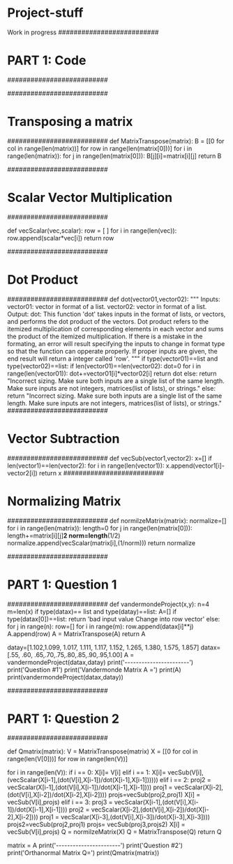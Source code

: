# Project-stuff
Work in progress
##########################
# PART 1: Code
##########################

##########################
# Transposing a matrix 
##########################
def MatrixTranspose(matrix):
  B = [[0 for col in range(len(matrix))] for row in range(len(matrix[0]))] 
  for i in range(len(matrix)):
    for j in range(len(matrix[0])):
      B[j][i]=matrix[i][j]
  return B 

##########################
# Scalar Vector Multiplication
##########################

def vecScalar(vec,scalar):
  row = [ ]
  for i in range(len(vec)):
      row.append(scalar*vec[i])
  return row

##########################
# Dot Product 
########################## 
def dot(vector01,vector02):
  """
  Inputs:
    vector01: vector in format of a list.
    vector02: vector in format of a list.
  Output:
    dot:
  This function 'dot' takes inputs in the format of lists, or vectors, and performs the dot product of the vectors. Dot product refers to the itemized multiplication of corresponding elements in each vector and sums the product of the itemized multiplication. 
  If there is a mistake in the formating, an error will result specifying the inputs to change in format type so that the function can opperate properly. 
  If proper inputs are given, the end result will return a integer called 'row'.
  """
  if type(vector01)==list and type(vector02)==list:
    if len(vector01)==len(vector02):
      dot=0 
      for i in range(len(vector01)):
        dot+=vector01[i]*vector02[i]
      return dot
    else:
      return  "Incorrect sizing. Make sure both inputs are a single list of the same length. Make sure inputs are not integers, matrices(list of lists), or strings."
  else:
    return  "Incorrect sizing. Make sure both inputs are a single list of the same length. Make sure inputs are not integers, matrices(list of lists), or strings."
##########################
# Vector Subtraction
########################## 
def vecSub(vector1,vector2):
  x=[]
  if len(vector1)==len(vector2):
    for i in range(len(vector1)):
      x.append(vector1[i]-vector2[i])
    return x
##########################
# Normalizing Matrix 
########################## 
def normilzeMatrix(matrix):
  normalize=[]
  for i in range(len(matrix)):
    length=0
    for j in range(len(matrix[0])):
      length+=matrix[i][j]**2
    norm=length**(1/2)
    normalize.append(vecScalar(matrix[i],(1/norm)))
  return normalize

##########################
# PART 1: Question 1
##########################
def vandermondeProject(x,y):
  n=4
  m=len(x)
  if type(datax)== list and type(datay)==list:
    A=[]
    if type(datax[0])==list:
      return 'bad input value Change into row vector'
    else:
      for j in range(n):
        row=[]
        for i in range(m):
          row.append(datax[i]**j)
        A.append(row)
      A = MatrixTranspose(A)
      return A


datay=[1.102,1.099, 1.017, 1.111, 1.117, 1.152, 1.265, 1.380, 1.575, 1.857]
datax=[.55, .60, .65,.70,.75,.80,.85,.90,.95,1.00]
A = vandermondeProject(datax,datay)
print('-----------------------')
print('Question #1')
print('Vandermonde Matrix A =')
print(A)
print(vandermondeProject(datax,datay))

##########################
# PART 1: Question 2
##########################

def Qmatrix(matrix):
  V = MatrixTranspose(matrix)
  X = [[0 for col in range(len(V[0]))] for row in range(len(V))]

  for i in range(len(V)):
    if i == 0:
      X[i]= V[i]
    elif i == 1:
      X[i]= vecSub(V[i],(vecScalar(X[i-1],(dot(V[i],X[i-1])/dot(X[i-1],X[i-1])))))
    elif i == 2:
      proj2 = vecScalar(X[i-1],(dot(V[i],X[i-1])/dot(X[i-1],X[i-1])))
      proj1 = vecScalar(X[i-2],(dot(V[i],X[i-2])/dot(X[i-2],X[i-2])))
      projs=vecSub(proj2,proj1)
      X[i] = vecSub(V[i],projs)
    elif i == 3:
      proj3 = vecScalar(X[i-1],(dot(V[i],X[i-1])/dot(X[i-1],X[i-1])))
      proj2 = vecScalar(X[i-2],(dot(V[i],X[i-2])/dot(X[i-2],X[i-2])))
      proj1 = vecScalar(X[i-3],(dot(V[i],X[i-3])/dot(X[i-3],X[i-3])))
      projs2=vecSub(proj2,proj1)
      projs= vecSub(proj3,projs2)
      X[i] = vecSub(V[i],projs)
  Q = normilzeMatrix(X)
  Q = MatrixTranspose(Q) 
  return Q
  
matrix = A 
print('-----------------------')
print('Question #2')
print('Orthanormal Matrix Q=')
print(Qmatrix(matrix))
